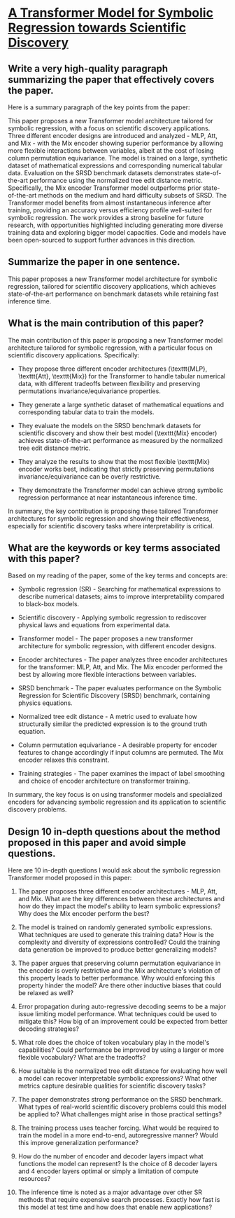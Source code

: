 # [A Transformer Model for Symbolic Regression towards Scientific Discovery](https://arxiv.org/abs/2312.04070)

## Write a very high-quality paragraph summarizing the paper that effectively covers the paper.

 Here is a summary paragraph of the key points from the paper:

This paper proposes a new Transformer model architecture tailored for symbolic regression, with a focus on scientific discovery applications. Three different encoder designs are introduced and analyzed - MLP, Att, and Mix - with the Mix encoder showing superior performance by allowing more flexible interactions between variables, albeit at the cost of losing column permutation equivariance. The model is trained on a large, synthetic dataset of mathematical expressions and corresponding numerical tabular data. Evaluation on the SRSD benchmark datasets demonstrates state-of-the-art performance using the normalized tree edit distance metric. Specifically, the Mix encoder Transformer model outperforms prior state-of-the-art methods on the medium and hard difficulty subsets of SRSD. The Transformer model benefits from almost instantaneous inference after training, providing an accuracy versus efficiency profile well-suited for symbolic regression. The work provides a strong baseline for future research, with opportunities highlighted including generating more diverse training data and exploring bigger model capacities. Code and models have been open-sourced to support further advances in this direction.


## Summarize the paper in one sentence.

 This paper proposes a new Transformer model architecture for symbolic regression, tailored for scientific discovery applications, which achieves state-of-the-art performance on benchmark datasets while retaining fast inference time.


## What is the main contribution of this paper?

 The main contribution of this paper is proposing a new Transformer model architecture tailored for symbolic regression, with a particular focus on scientific discovery applications. Specifically:

- They propose three different encoder architectures (\texttt{MLP}, \texttt{Att}, \texttt{Mix}) for the Transformer to handle tabular numerical data, with different tradeoffs between flexibility and preserving permutations invariance/equivariance properties.

- They generate a large synthetic dataset of mathematical equations and corresponding tabular data to train the models.

- They evaluate the models on the SRSD benchmark datasets for scientific discovery and show their best model (\texttt{Mix} encoder) achieves state-of-the-art performance as measured by the normalized tree edit distance metric.

- They analyze the results to show that the most flexible \texttt{Mix} encoder works best, indicating that strictly preserving permutations invariance/equivariance can be overly restrictive. 

- They demonstrate the Transformer model can achieve strong symbolic regression performance at near instantaneous inference time.

In summary, the key contribution is proposing these tailored Transformer architectures for symbolic regression and showing their effectiveness, especially for scientific discovery tasks where interpretability is critical.


## What are the keywords or key terms associated with this paper?

 Based on my reading of the paper, some of the key terms and concepts are:

- Symbolic regression (SR) - Searching for mathematical expressions to describe numerical datasets; aims to improve interpretability compared to black-box models.

- Scientific discovery - Applying symbolic regression to rediscover physical laws and equations from experimental data. 

- Transformer model - The paper proposes a new transformer architecture for symbolic regression, with different encoder designs.

- Encoder architectures - The paper analyzes three encoder architectures for the transformer: MLP, Att, and Mix. The Mix encoder performed the best by allowing more flexible interactions between variables.  

- SRSD benchmark - The paper evaluates performance on the Symbolic Regression for Scientific Discovery (SRSD) benchmark, containing physics equations.

- Normalized tree edit distance - A metric used to evaluate how structurally similar the predicted expression is to the ground truth equation.

- Column permutation equivariance - A desirable property for encoder features to change accordingly if input columns are permuted. The Mix encoder relaxes this constraint.

- Training strategies - The paper examines the impact of label smoothing and choice of encoder architecture on transformer training.

In summary, the key focus is on using transformer models and specialized encoders for advancing symbolic regression and its application to scientific discovery problems.


## Design 10 in-depth questions about the method proposed in this paper and avoid simple questions.

 Here are 10 in-depth questions I would ask about the symbolic regression Transformer model proposed in this paper:

1. The paper proposes three different encoder architectures - MLP, Att, and Mix. What are the key differences between these architectures and how do they impact the model's ability to learn symbolic expressions? Why does the Mix encoder perform the best?

2. The model is trained on randomly generated symbolic expressions. What techniques are used to generate this training data? How is the complexity and diversity of expressions controlled? Could the training data generation be improved to produce better generalizing models?  

3. The paper argues that preserving column permutation equivariance in the encoder is overly restrictive and the Mix architecture's violation of this property leads to better performance. Why would enforcing this property hinder the model? Are there other inductive biases that could be relaxed as well?

4. Error propagation during auto-regressive decoding seems to be a major issue limiting model performance. What techniques could be used to mitigate this? How big of an improvement could be expected from better decoding strategies?

5. What role does the choice of token vocabulary play in the model's capabilities? Could performance be improved by using a larger or more flexible vocabulary? What are the tradeoffs?

6. How suitable is the normalized tree edit distance for evaluating how well a model can recover interpretable symbolic expressions? What other metrics capture desirable qualities for scientific discovery tasks?

7. The paper demonstrates strong performance on the SRSD benchmark. What types of real-world scientific discovery problems could this model be applied to? What challenges might arise in those practical settings?  

8. The training process uses teacher forcing. What would be required to train the model in a more end-to-end, autoregressive manner? Would this improve generalization performance?

9. How do the number of encoder and decoder layers impact what functions the model can represent? Is the choice of 8 decoder layers and 4 encoder layers optimal or simply a limitation of compute resources?

10. The inference time is noted as a major advantage over other SR methods that require expensive search processes. Exactly how fast is this model at test time and how does that enable new applications?
